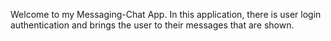 Welcome to my Messaging-Chat App. In this application, there is user login authentication and brings the user to their messages that are shown.
